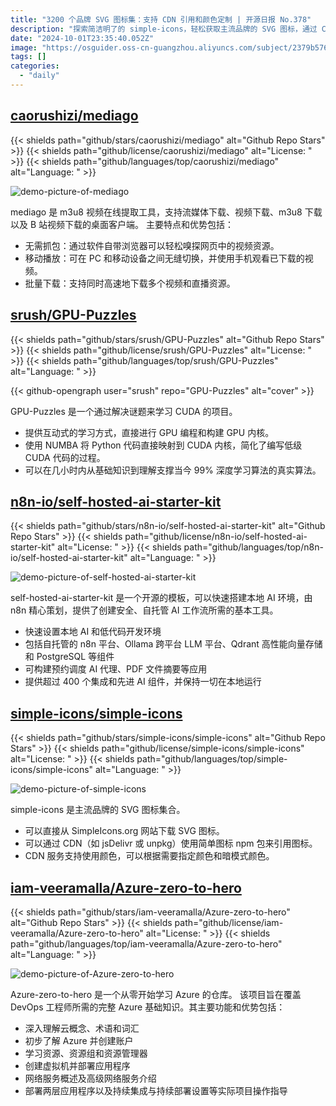 ```yaml
---
title: "3200 个品牌 SVG 图标集：支持 CDN 引用和颜色定制 | 开源日报 No.378"
description: "探索简洁明了的 simple-icons，轻松获取主流品牌的 SVG 图标，通过 CDN 服务随心引用，定制颜色，简单高效！"
date: "2024-10-01T23:35:40.052Z"
image: "https://osguider.oss-cn-guangzhou.aliyuncs.com/subject/2379b576e15ed69443e2770a2a98a993.png"
tags: []
categories:
  - "daily"
---
```


## [caorushizi/mediago](https://github.com/caorushizi/mediago)

{{< shields path="github/stars/caorushizi/mediago" alt="Github Repo Stars" >}} {{< shields path="github/license/caorushizi/mediago" alt="License: " >}} {{< shields path="github/languages/top/caorushizi/mediago" alt="Language: " >}}

![demo-picture-of-mediago](https://static.osguider.com/subject/github/caorushizi/mediago/d39e8d26ec8ed77884c55d0f0b63280e.png)

mediago 是 m3u8 视频在线提取工具，支持流媒体下载、视频下载、m3u8 下载以及 B 站视频下载的桌面客户端。
主要特点和优势包括：

- 无需抓包：通过软件自带浏览器可以轻松嗅探网页中的视频资源。
- 移动播放：可在 PC 和移动设备之间无缝切换，并使用手机观看已下载的视频。
- 批量下载：支持同时高速地下载多个视频和直播资源。
  
## [srush/GPU-Puzzles](https://github.com/srush/GPU-Puzzles)

{{< shields path="github/stars/srush/GPU-Puzzles" alt="Github Repo Stars" >}} {{< shields path="github/license/srush/GPU-Puzzles" alt="License: " >}} {{< shields path="github/languages/top/srush/GPU-Puzzles" alt="Language: " >}}

{{< github-opengraph user="srush" repo="GPU-Puzzles" alt="cover" >}}

GPU-Puzzles 是一个通过解决谜题来学习 CUDA 的项目。

- 提供互动式的学习方式，直接进行 GPU 编程和构建 GPU 内核。
- 使用 NUMBA 将 Python 代码直接映射到 CUDA 内核，简化了编写低级 CUDA 代码的过程。
- 可以在几小时内从基础知识到理解支撑当今 99% 深度学习算法的真实算法。
  
## [n8n-io/self-hosted-ai-starter-kit](https://github.com/n8n-io/self-hosted-ai-starter-kit)

{{< shields path="github/stars/n8n-io/self-hosted-ai-starter-kit" alt="Github Repo Stars" >}} {{< shields path="github/license/n8n-io/self-hosted-ai-starter-kit" alt="License: " >}} {{< shields path="github/languages/top/n8n-io/self-hosted-ai-starter-kit" alt="Language: " >}}

![demo-picture-of-self-hosted-ai-starter-kit](https://static.osguider.com/subject/github/n8n-io/self-hosted-ai-starter-kit/b3f3c044fa1ddd127e098e67c6b9d7e1.gif)

self-hosted-ai-starter-kit 是一个开源的模板，可以快速搭建本地 AI 环境，由 n8n 精心策划，提供了创建安全、自托管 AI 工作流所需的基本工具。

- 快速设置本地 AI 和低代码开发环境
- 包括自托管的 n8n 平台、Ollama 跨平台 LLM 平台、Qdrant 高性能向量存储和 PostgreSQL 等组件
- 可构建预约调度 AI 代理、PDF 文件摘要等应用
- 提供超过 400 个集成和先进 AI 组件，并保持一切在本地运行
  
## [simple-icons/simple-icons](https://github.com/simple-icons/simple-icons)

{{< shields path="github/stars/simple-icons/simple-icons" alt="Github Repo Stars" >}} {{< shields path="github/license/simple-icons/simple-icons" alt="License: " >}} {{< shields path="github/languages/top/simple-icons/simple-icons" alt="Language: " >}}

![demo-picture-of-simple-icons](https://picgo-daily.oss-cn-guangzhou.aliyuncs.com/picgo-daily/2024/0ca26d001ae58262758b0f09051302dd.png)

simple-icons 是主流品牌的 SVG 图标集合。

- 可以直接从 SimpleIcons.org 网站下载 SVG 图标。
- 可以通过 CDN（如 jsDelivr 或 unpkg）使用简单图标 npm 包来引用图标。
- CDN 服务支持使用颜色，可以根据需要指定颜色和暗模式颜色。
  
## [iam-veeramalla/Azure-zero-to-hero](https://github.com/iam-veeramalla/Azure-zero-to-hero)

{{< shields path="github/stars/iam-veeramalla/Azure-zero-to-hero" alt="Github Repo Stars" >}} {{< shields path="github/license/iam-veeramalla/Azure-zero-to-hero" alt="License: " >}} {{< shields path="github/languages/top/iam-veeramalla/Azure-zero-to-hero" alt="Language: " >}}

![demo-picture-of-Azure-zero-to-hero](https://static.osguider.com/subject/github/iam-veeramalla/Azure-zero-to-hero/88144f7d307762af71d2e8ad637db43b.png)

Azure-zero-to-hero 是一个从零开始学习 Azure 的仓库。
该项目旨在覆盖 DevOps 工程师所需的完整 Azure 基础知识。其主要功能和优势包括：

- 深入理解云概念、术语和词汇
- 初步了解 Azure 并创建账户
- 学习资源、资源组和资源管理器
- 创建虚拟机并部署应用程序
- 网络服务概述及高级网络服务介绍
- 部署两层应用程序以及持续集成与持续部署设置等实际项目操作指导
  

